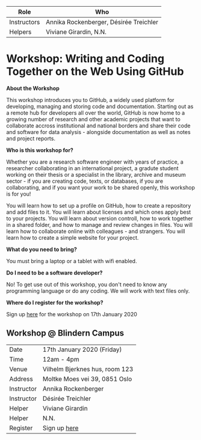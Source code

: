 |Role|Who|
|---|---|
|Instructors|Annika Rockenberger, Désirée Treichler|
|Helpers|Viviane Girardin, N.N.|

# Workshop: Writing and Coding Together on the Web Using GitHub

**About the Workshop**

This workshop introduces you to GitHub, a widely used platform for developing, 
managing and storing code and documentation. Starting out as a remote hub for developers all over the world,
GitHub is now home to a growing number of research and other academic projects that
want to collaborate accross institutional and national borders and share their code and software for data analysis - 
alongside documentation as well as notes and project reports.

**Who is this workshop for?**

Whether you are a research software engineer with years of practice, a researcher collaborating in an
international project, a gradute student working on their thesis or a specialist in the library, archive 
and museum sector - if you are creating code, texts, or databases, if you are collaborating, and if you 
want your work to be shared openly, this workshop is for you!

You will learn how to set up a profile on GitHub, how to create a repository and add files to it.
You will learn about licenses and which ones apply best to your projects.
You will learn about version controll, how to work together in a shared folder, and how to manage and 
review changes in files.
You will learn how to collaborate online with colleagues - and strangers.
You will learn how to create a simple website for your project.

**What do you need to bring?**

You must bring a laptop or a tablet with wifi enabled.

**Do I need to be a software developer?**

No! To get use out of this workshop, you don't need to know any programming language or do any coding.
We will work with text files only.

**Where do I register for the workshop?**

Sign up [here]() for the workshop on 17th January 2020

## Workshop @ Blindern Campus

|||
|---|---|
|Date|17th January 2020 (Friday)|
|Time|12am - 4pm|
|Venue|Vilhelm Bjerknes hus, room 123|
|Address|Moltke Moes vei 39, 0851 Oslo|
|Instructor|Annika Rockenberger|
|Instructor|Désirée Treichler|
|Helper|Viviane Girardin|
|Helper|N.N.|
|Register|Sign up [here]()|

